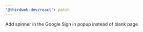 ```yaml
---
"@thirdweb-dev/react": patch
---
```


Add spinner in the Google Sign in popup instead of blank page
